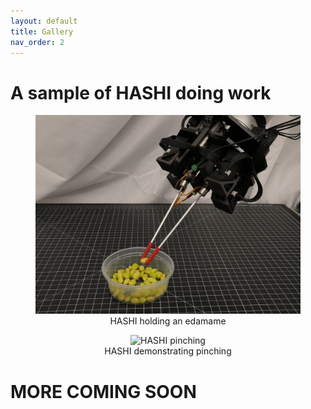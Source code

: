 ```yaml
---
layout: default
title: Gallery
nav_order: 2
---
```


# A sample of HASHI doing work

<html lang="en-US">
<div style="text-align: center;">
  <figure>
      <img src="./media/HASHI_edamame.png" alt="HASHI holding an edamame">
    <figcaption>HASHI holding an edamame
    </figcaption>
  </figure>
</div>

<div style="text-align: center;">
  <figure>
      <img src="./media/teleop_pinching.gif" alt="HASHI pinching ">
    <figcaption>HASHI demonstrating pinching
    </figcaption>
  </figure>
</div>
</html>

# MORE COMING SOON